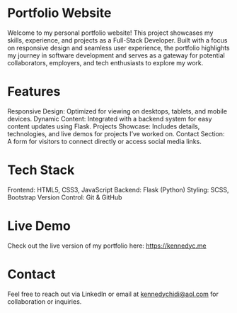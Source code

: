 # Portfolio Website
Welcome to my personal portfolio website! 
This project showcases my skills, experience, and projects as a Full-Stack Developer. 
Built with a focus on responsive design and seamless user experience, the portfolio highlights my journey in software development and serves as a gateway for potential collaborators, employers, and tech enthusiasts to explore my work.

# Features
Responsive Design: Optimized for viewing on desktops, tablets, and mobile devices.
Dynamic Content: Integrated with a backend system for easy content updates using Flask.
Projects Showcase: Includes details, technologies, and live demos for projects I’ve worked on.
Contact Section: A form for visitors to connect directly or access social media links.

# Tech Stack
Frontend: HTML5, CSS3, JavaScript
Backend: Flask (Python)
Styling: SCSS, Bootstrap
Version Control: Git & GitHub

# Live Demo
Check out the live version of my portfolio here: https://kennedyc.me 

# Contact
Feel free to reach out via LinkedIn or email at kennedychidi@aol.com for collaboration or inquiries.